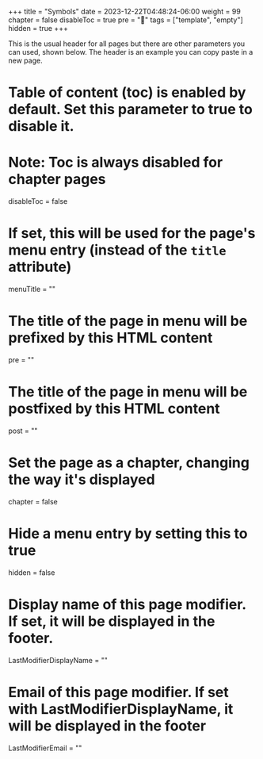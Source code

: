 +++
title = "Symbols"
date = 2023-12-22T04:48:24-06:00
weight = 99
chapter = false
disableToc = true
pre = "<b>📜</b>"
tags = ["template", "empty"]
hidden = true
+++

This is the usual header for all pages but there are other parameters you can used, shown below. The header is an example you can copy paste in a new page.

# Table of content (toc) is enabled by default. Set this parameter to true to disable it.
# Note: Toc is always disabled for chapter pages
disableToc = false
# If set, this will be used for the page's menu entry (instead of the `title` attribute)
menuTitle = ""
# The title of the page in menu will be prefixed by this HTML content
pre = ""
# The title of the page in menu will be postfixed by this HTML content
post = ""
# Set the page as a chapter, changing the way it's displayed
chapter = false
# Hide a menu entry by setting this to true
hidden = false
# Display name of this page modifier. If set, it will be displayed in the footer.
LastModifierDisplayName = ""
# Email of this page modifier. If set with LastModifierDisplayName, it will be displayed in the footer
LastModifierEmail = ""
